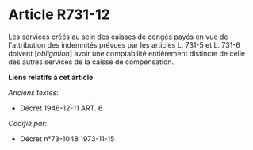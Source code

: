 # Article R731-12

Les services créés au sein des caisses de congés payés en vue de l'attribution des indemnités prévues par les articles L.
731-5 et L. 731-6 doivent [*obligation*] avoir une comptabilité entièrement distincte de celle des autres services de la
caisse de compensation.

**Liens relatifs à cet article**

_Anciens textes_:

  - Décret  1946-12-11 ART. 6

_Codifié par_:

  - Décret n°73-1048 1973-11-15
